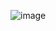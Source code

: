 ![image](https://user-images.githubusercontent.com/58667082/145472254-3021a5eb-5501-411b-aca1-65d882a6aea6.png)
